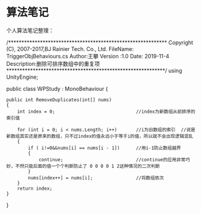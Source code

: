 # 算法笔记

个人算法笔记整理：

/************************************************************
 Copyright (C), 2007-2017,BJ Rainier Tech. Co., Ltd.
 FileName: TriggerObjBehaviours.cs
 Author:王攀       Version :1.0          Date: 2019-11-4
 Description:删除可排序数组中的重复项
************************************************************/
using UnityEngine;


public class WPStudy : MonoBehaviour {


    public int RemoveDuplicates(int[] nums)
    {   
        int index = 0;                              //index为新数组从前排序的索引值      
       
        for (int i = 0; i < nums.Length; i++)       //i为旧数组的索引  //说是新数组其实还是原来的数组，只不过index的值永远小于等于i的值，所以就不会出现逻辑混乱
        {
            if ( i!=0&&nums[i] == nums[i - 1])      //用i-1防止数组越界
            {
                continue;                           //continue的应用非常巧妙，不然只能后面的值一个个判断防止了 0 0 0 0 1 2这种情况的二次判断
            }
            nums[index++] = nums[i];                //将数组依次
        }
        return index;
    }
}
